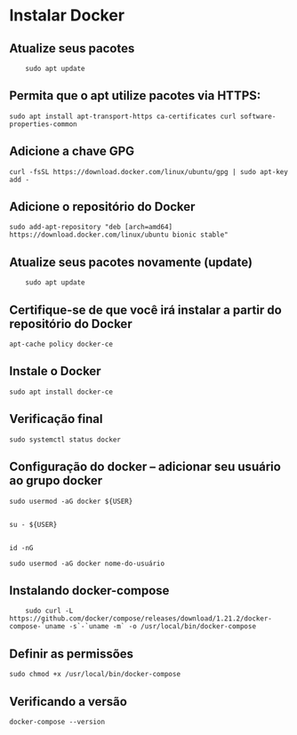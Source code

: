 # Instalar Docker

## Atualize seus pacotes

        sudo apt update

## Permita que o apt utilize pacotes via HTTPS:

	sudo apt install apt-transport-https ca-certificates curl software-properties-common

## Adicione a chave GPG
	
	curl -fsSL https://download.docker.com/linux/ubuntu/gpg | sudo apt-key add -


## Adicione o repositório do Docker

	sudo add-apt-repository "deb [arch=amd64] https://download.docker.com/linux/ubuntu bionic stable"

## Atualize seus pacotes novamente (update)
        sudo apt update

## Certifique-se de que você irá instalar a partir do repositório do Docker
	
	apt-cache policy docker-ce

## Instale o Docker
	sudo apt install docker-ce

## Verificação final

	sudo systemctl status docker


## Configuração do docker – adicionar seu usuário ao grupo docker

	sudo usermod -aG docker ${USER}

	
	su - ${USER}

	
	id -nG

	sudo usermod -aG docker nome-do-usuário

## Instalando docker-compose 


        sudo curl -L https://github.com/docker/compose/releases/download/1.21.2/docker-compose-`uname -s`-`uname -m` -o /usr/local/bin/docker-compose


## Definir as permissões

	sudo chmod +x /usr/local/bin/docker-compose

## Verificando a versão
	docker-compose --version
